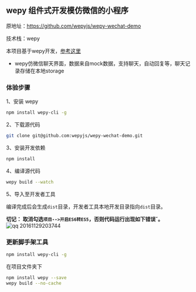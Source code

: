 wepy 组件式开发模仿微信的小程序
---
原地址：<https://github.com/wepyjs/wepy-wechat-demo>

技术栈：wepy

本项目基于wepy开发，[参考这里](https://github.com/wepyjs/wepy)

- wepy仿微信聊天界面，数据来自mock数据，支持聊天，自动回复等，聊天记录存储在本地storage

### 体验步骤
1、安装 wepy
```bash
npm install wepy-cli -g
```
2、下载源代码
```bash
git clone git@github.com:wepyjs/wepy-wechat-demo.git
```
3、安装开发依赖
```bash
npm install
```
4、编译源代码
```bash
wepy build --watch
```
5、导入至开发者工具

编译完成后会生成`dist`目录，开发者工具本地开发目录指向`dist`目录。

**切记： 取消勾选`项目-->开启ES6转ES5`，否则代码运行出现如下错误ˇ。**
![qq 20161129203744](https://cloud.githubusercontent.com/assets/2182004/20710080/bfe6d6b6-b673-11e6-8837-07d0c2fb6953.png)

### 更新脚手架工具
```bash
npm install wepy-cli -g
```
在项目文件夹下
```bash
npm install wepy --save
wepy build --no-cache
```
